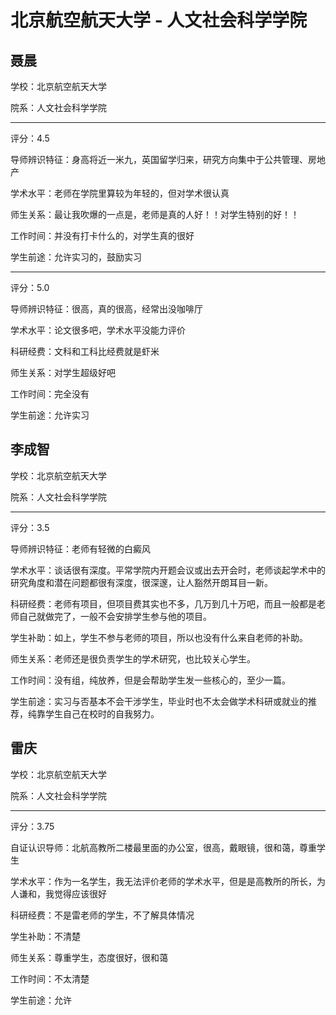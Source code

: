 # 北京航空航天大学 - 人文社会科学学院

## 聂晨

学校：北京航空航天大学

院系：人文社会科学学院

* * *

评分：4.5

导师辨识特征：身高将近一米九，英国留学归来，研究方向集中于公共管理、房地产

学术水平：老师在学院里算较为年轻的，但对学术很认真

师生关系：最让我吹爆的一点是，老师是真的人好！！对学生特别的好！！

工作时间：并没有打卡什么的，对学生真的很好

学生前途：允许实习的，鼓励实习

* * *

评分：5.0

导师辨识特征：很高，真的很高，经常出没咖啡厅

学术水平：论文很多吧，学术水平没能力评价

科研经费：文科和工科比经费就是虾米

师生关系：对学生超级好吧

工作时间：完全没有

学生前途：允许实习

## 李成智

学校：北京航空航天大学

院系：人文社会科学学院

* * *

评分：3.5

导师辨识特征：老师有轻微的白癜风

学术水平：谈话很有深度。平常学院内开题会议或出去开会时，老师谈起学术中的研究角度和潜在问题都很有深度，很深邃，让人豁然开朗耳目一新。

科研经费：老师有项目，但项目费其实也不多，几万到几十万吧，而且一般都是老师自己就做完了，一般不会安排学生参与他的项目。

学生补助：如上，学生不参与老师的项目，所以也没有什么来自老师的补助。

师生关系：老师还是很负责学生的学术研究，也比较关心学生。

工作时间：没有组，纯放养，但是会帮助学生发一些核心的，至少一篇。

学生前途：实习与否基本不会干涉学生，毕业时也不太会做学术科研或就业的推荐，纯靠学生自己在校时的自我努力。

## 雷庆

学校：北京航空航天大学

院系：人文社会科学学院

* * *

评分：3.75

自证认识导师：北航高教所二楼最里面的办公室，很高，戴眼镜，很和蔼，尊重学生

学术水平：作为一名学生，我无法评价老师的学术水平，但是是高教所的所长，为人谦和，我觉得应该很好

科研经费：不是雷老师的学生，不了解具体情况

学生补助：不清楚

师生关系：尊重学生，态度很好，很和蔼

工作时间：不太清楚

学生前途：允许